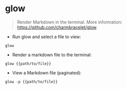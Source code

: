 # glow

> Render Markdown in the terminal.
> More infomration: <https://github.com/charmbracelet/glow>.

- Run glow and select a file to view:

`glow`

- Render a markdown file to the terminal:

`glow {{path/to/file}}`

- View a Markdown file (paginated):

`glow -p {{path/to/file}}`
